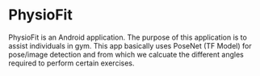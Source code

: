 # PhysioFit

PhysioFit is an Android application. The purpose of this application is to assist individuals in gym. This app basically uses PoseNet (TF Model) for pose/image detection and from which we calcuate the different angles required to perform certain exercises. 
